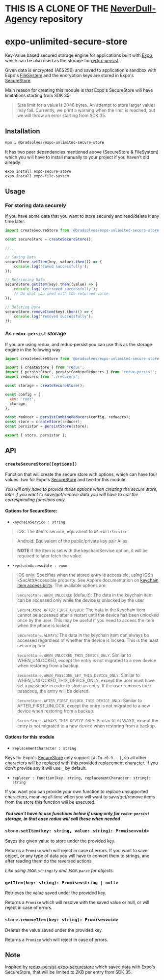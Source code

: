 # THIS IS A CLONE OF THE [NeverDull-Agency](https://github.com/neverdull-agency/expo-unlimited-secure-store) repository


# expo-unlimited-secure-store

Key-Value based secured storage engine for applications built with [Expo](https://expo.io), which can be also used as the storage for [redux-persist](https://github.com/rt2zz/redux-persist).

Given data is encrypted (AES256) and saved to application's sandbox with Expo's [FileSystem](https://docs.expo.io/versions/latest/sdk/filesystem/) and the encryption keys are stored in Expo's [SecureStore](https://docs.expo.io/versions/latest/sdk/securestore/).

Main reason for creating this module is that Expo's SecureStore will have limitations starting from SDK 35:

> Size limit for a value is 2048 bytes. An attempt to store larger values may fail. Currently, we print a warning when the limit is reached, but we will throw an error starting from SDK 35.

## Installation

```bash
npm i @bradsolves/expo-unlimited-secure-store
```

It has two peer dependencies mentioned above (SecureStore & FileSystem) which you will have to install manually to your project if you haven't did already:

```bash
expo install expo-secure-store
expo install expo-file-system
```

## Usage

### For storing data securely

If you have some data that you want to store securely and read/delete it any time later:

```js
import createSecureStore from '@bradsolves/expo-unlimited-secure-store';

const secureStore = createSecureStore();

//...

// Saving Data
secureStore.setItem(key, value).then(() => {
	console.log('saved successfully');
});

// Retrieving Data
secureStore.getItem(key).then((value) => {
	console.log('retrieved successfully');
	// Do what you need with the returned value
});

// Deleting Data
secureStore.removeItem(key).then(() => {
	console.log('removed successfully');
});
```

### As `redux-persist` storage

If you are using redux, and redux-persist you can use this as the storage engine in the following way

```js
import createSecureStore from '@bradsolves/expo-unlimited-secure-store';

import { createStore } from 'redux';
import { persistStore, persistCombineReducers } from 'redux-persist';
import reducers from './reducers';

const storage = createSecureStore();

const config = {
  key: 'root',
  storage,
};

const reducer = persistCombineReducers(config, reducers);
const store = createStore(reducer);
const persistor = persistStore(store);

export { store, persistor };
```

## API

### `createSecureStore([options])`

Function that will create the secure store with options, which can have four values: two for Expo's [SecureStore](https://docs.expo.io/versions/latest/sdk/securestore/) and two for this module.

*You will only have to provide these options when creating the secure store, later if you want to save/get/remove data you will have to call the corresponding functions only.*

#### Options for SecureStore:

- `keychainService : string`

> iOS: The item's service, equivalent to `kSecAttrService`

> Android: Equivalent of the public/private key pair Alias

> **NOTE** If the item is set with the keychainService option, it will be required to later fetch the value.

- `keychainAccessible : enum`

> iOS only: Specifies when the stored entry is accessible, using iOS’s kSecAttrAccessible property. See Apple’s documentation on [keychain item accessibility](https://developer.apple.com/library/content/documentation/Security/Conceptual/keychainServConcepts/02concepts/concepts.html#//apple_ref/doc/uid/TP30000897-CH204-SW18). The available options are:

> `SecureStore.WHEN_UNLOCKED` (default): The data in the keychain item can be accessed only while the device is unlocked by the user

> `SecureStore.AFTER_FIRST_UNLOCK`: The data in the keychain item cannot be accessed after a restart until the device has been unlocked once by the user. This may be useful if you need to access the item when the phone is locked.

> `SecureStore.ALWAYS`: The data in the keychain item can always be accessed regardless of whether the device is locked. This is the least secure option.

> `SecureStore.WHEN_UNLOCKED_THIS_DEVICE_ONLY`: Similar to WHEN_UNLOCKED, except the entry is not migrated to a new device when restoring from a backup.

> `SecureStore.WHEN_PASSCODE_SET_THIS_DEVICE_ONLY`: Similar to WHEN\_UNLOCKED\_THIS\_DEVICE\_ONLY, except the user must have set a passcode in order to store an entry. If the user removes their passcode, the entry will be deleted.

> `SecureStore.AFTER_FIRST_UNLOCK_THIS_DEVICE_ONLY`: Similar to AFTER\_FIRST\_UNLOCK, except the entry is not migrated to a new device when restoring from a backup.

> `SecureStore.ALWAYS_THIS_DEVICE_ONLY`: Similar to ALWAYS, except the entry is not migrated to a new device when restoring from a backup.

#### Options for this module

- `replacementCharacter : string`

Keys for Expo's [SecureStore](https://docs.expo.io/versions/latest/sdk/securestore/) only support `[A-Za-z0-9.-_]`, so all other characters will be replaced with this provided replacement character. If you don't provide any it will use `_` by default.

- `replacer : function(key: string, replacementCharacter: string): string`

If you want you can provide your own function to replace unsupported characters, meaning all time when you will want to save/get/remove items from the store this function will be executed.

#### *You won't have to use functions below if using only for `redux-persist` storage, in that case redux will call these when needed*

### `store.setItem(key: string, value: string): Promise<void>`

Saves the given value to store under the provided key.

Returns a `Promise` wich will reject in case of errors. If you want to save object, or any type of data you will have to convert them to strings, and after reading them do the reversed actions.

*Like using `JSON.stringify` and `JSON.parse` for objects.*

### `getItem(key: string): Promise<string | null>`

Retrieves the value saved under the provided key.

Returns a `Promise` which will resolve with the saved value or null, or will reject in case of errors.

### `store.removeItem(key: string): Promise<void>`

Deletes the value saved under the provided key.

Returns a `Promise` wich will reject in case of errors.

## Note

Inspired by [redux-persist-expo-securestore](https://github.com/Cretezy/redux-persist-expo-securestore) which saved data with Expo's SecureStore, that will be limited to 2KB per entry from SDK 35.



